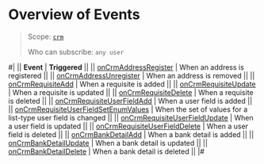 # Overview of Events

> Scope: [`crm`](../../../scopes/permissions.md)
>
> Who can subscribe: `any user`

#|
|| **Event** | **Triggered** ||
|| [onCrmAddressRegister](./on-crm-address-register.md) | When an address is registered ||
|| [onCrmAddressUnregister](./on-crm-address-unregister.md) | When an address is removed ||
|| [onCrmRequisiteAdd](./on-crm-requisite-add.md) | When a requisite is added ||
|| [onCrmRequisiteUpdate](./on-crm-requisite-update.md) | When a requisite is updated ||
|| [onCrmRequisiteDelete](./on-crm-requisite-delete.md) | When a requisite is deleted ||
|| [onCrmRequisiteUserFieldAdd](./on-crm-requisite-user-field-add.md) | When a user field is added ||
|| [onCrmRequisiteUserFieldSetEnumValues](./on-crm-requisite-user-field-set-enum-values.md) | When the set of values for a list-type user field is changed ||
|| [onCrmRequisiteUserFieldUpdate](./on-crm-requisite-user-field-update.md) | When a user field is updated ||
|| [onCrmRequisiteUserFieldDelete](./on-crm-requisite-user-field-delete.md) | When a user field is deleted ||
|| [onCrmBankDetailAdd](./on-crm-bank-detail-add.md) | When a bank detail is added ||
|| [onCrmBankDetailUpdate](./on-crm-bank-detail-update.md) | When a bank detail is updated ||
|| [onCrmBankDetailDelete](./on-crm-bank-detail-delete.md) | When a bank detail is deleted ||
|#